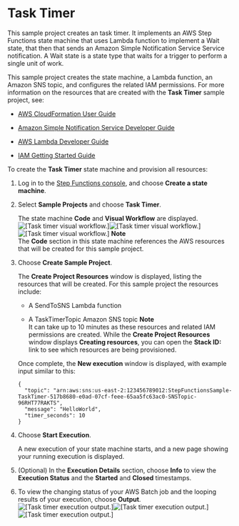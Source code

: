# Task Timer<a name="task-timer-sample"></a>

This sample project creates an task timer\. It implements an AWS Step Functions state machine that uses Lambda function to implement a Wait state, that then that sends an Amazon Simple Notification Service Service notification\. A Wait state is a state type that waits for a trigger to perform a single unit of work\.

This sample project creates the state machine, a Lambda function, an Amazon SNS topic, and configures the related IAM permissions\. For more information on the resources that are created with the **Task Timer** sample project, see:

+ [AWS CloudFormation User Guide](http://docs.aws.amazon.com/AWSCloudFormation/latest/UserGuide/)

+ [Amazon Simple Notification Service Developer Guide](http://docs.aws.amazon.com/sns/latest/dg/)

+ [AWS Lambda Developer Guide](http://docs.aws.amazon.com/lambda/latest/dg/)

+ [IAM Getting Started Guide](http://docs.aws.amazon.com/IAM/latest/GettingStartedGuide/)

To create the **Task Timer** state machine and provision all resources:

1. Log in to the [Step Functions console](https://console.aws.amazon.com/states/home?region=us-east-1#/), and choose **Create a state machine**\.

1. Select **Sample Projects** and choose **Task Timer**\.

   The state machine **Code** and **Visual Workflow** are displayed\.  
![\[Task timer visual workflow.\]](http://docs.aws.amazon.com/step-functions/latest/dg/images/tutorial-create-state-machine-task-timer-preview.png)![\[Task timer visual workflow.\]](http://docs.aws.amazon.com/step-functions/latest/dg/)![\[Task timer visual workflow.\]](http://docs.aws.amazon.com/step-functions/latest/dg/)
**Note**  
The **Code** section in this state machine references the AWS resources that will be created for this sample project\.

1. Choose **Create Sample Project**\.

   The **Create Project Resources** window is displayed, listing the resources that will be created\. For this sample project the resources include:

   + A SendToSNS Lambda function

   + A TaskTimerTopic Amazon SNS topic
**Note**  
It can take up to 10 minutes as these resources and related IAM permissions are created\. While the **Create Project Resources** window displays **Creating resources**, you can open the **Stack ID:** link to see which resources are being provisioned\.

   Once complete, the **New execution** window is displayed, with example input similar to this:

   ```
   {
     "topic": "arn:aws:sns:us-east-2:123456789012:StepFunctionsSample-TaskTimer-517b8680-e0ad-07cf-feee-65aa5fc63ac0-SNSTopic-96RHT77RAKTS",
     "message": "HelloWorld",
     "timer_seconds": 10
   }
   ```

1. Choose **Start Execution**\.

   A new execution of your state machine starts, and a new page showing your running execution is displayed\.

1. \(Optional\) In the **Execution Details** section, choose **Info** to view the **Execution Status** and the **Started** and **Closed** timestamps\.

1. To view the changing status of your AWS Batch job and the looping results of your execution, choose **Output**\.  
![\[Task timer execution output.\]](http://docs.aws.amazon.com/step-functions/latest/dg/images/tutorial-console-task-timer-state-machine-execution-output.png)![\[Task timer execution output.\]](http://docs.aws.amazon.com/step-functions/latest/dg/)![\[Task timer execution output.\]](http://docs.aws.amazon.com/step-functions/latest/dg/)